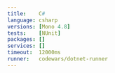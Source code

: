 ```yaml
---
title:    C#
language: csharp
versions: [Mono 4.8]
tests:    [NUnit]
packages: []
services: []
timeout:  12000ms
runner:   codewars/dotnet-runner
---
```

